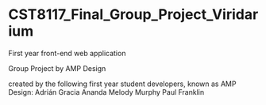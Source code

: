 # CST8117_Final_Group_Project_Viridarium
First year front-end web application

Group Project by AMP Design

created by the following first year student developers, known as AMP Design:
Adrián Gracia Ananda
Melody Murphy
Paul Franklin
